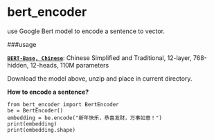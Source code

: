 # bert_encoder
use Google Bert model to encode a sentence to vector.

###usage

**[`BERT-Base, Chinese`](https://storage.googleapis.com/bert_models/2018_11_03/chinese_L-12_H-768_A-12.zip)**:
    Chinese Simplified and Traditional, 12-layer, 768-hidden, 12-heads, 110M
    parameters

Download the model above, unzip and place in current directory.

**How to encode a sentence?**

```
from bert_encoder import BertEncoder
be = BertEncoder()
embedding = be.encode("新年快乐，恭喜发财，万事如意！")
print(embedding)
print(embedding.shape)
```